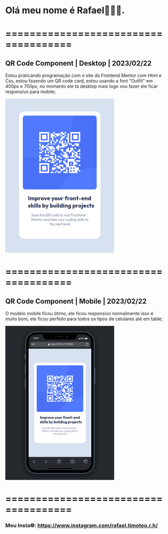 # Olá meu nome é Rafael👋👋👋.

# ===================================== 

## QR Code Component | Desktop | 2023/02/22
Estou praticando programação com o site do Frontend Mentor com Html e Css, estou fazendo um QR code card, estou usando a font "Outfit" em 400px e 700px, no momento ele tá desktop mais logo vou fazer ele ficar responsivo para mobile;

![Model Desktop](./public/image/desktop.png)

# ===================================== 

## QR Code Component | Mobile | 2023/02/22
O modelo mobile ficou ótimo, ele ficou responsivo normalmente isso é muito bom, ele ficou perfeito para todos os tipos de celulares até em table;

![Model Mobile](./public/image/mobile.png)

# ===================================== 

### Meu Insta🌐: https://www.instagram.com/rafael.timoteo.r.h/
